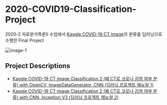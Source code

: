 # 2020-COVID19-Classification-Project

2020-2 자료분석특론II 수업에서 [Kaggle COVID-19 CT Image][kaggle-link]의 분류를 딥러닝으로 수행한 Final Project

![image-1](https://github.com/givitallugot/2020-COVID19-Classification-Project/blob/main/Image/%E1%84%89%E1%85%B3%E1%86%AF%E1%84%85%E1%85%A1%E1%84%8B%E1%85%B5%E1%84%83%E1%85%B39.jpeg)

[kaggle-link]: https://www.kaggle.com/engesraahassan/covid19-ct-image

## Project Descriptions
- [Kaggle COVID-19 CT image Classification 2 (폐 CT로 코로나 감염 여부 분류) with OpenCV, ImageDataGenerator, CNN (딥러닝 프로젝트 매뉴얼 1)][github1]
- [Kaggle COVID-19 CT image Classification 2 (폐 CT로 코로나 감염 여부 분류) with CNN, Inception V3 (딥러닝 프로젝트 매뉴얼 2)][github2]


[github1]: https://givitallugot.github.io/articles/2021-02/Project-COVID19-CT-Classfication-1
[github2]: https://givitallugot.github.io/articles/2021-02/Project-COVID19-CT-Classfication-2
